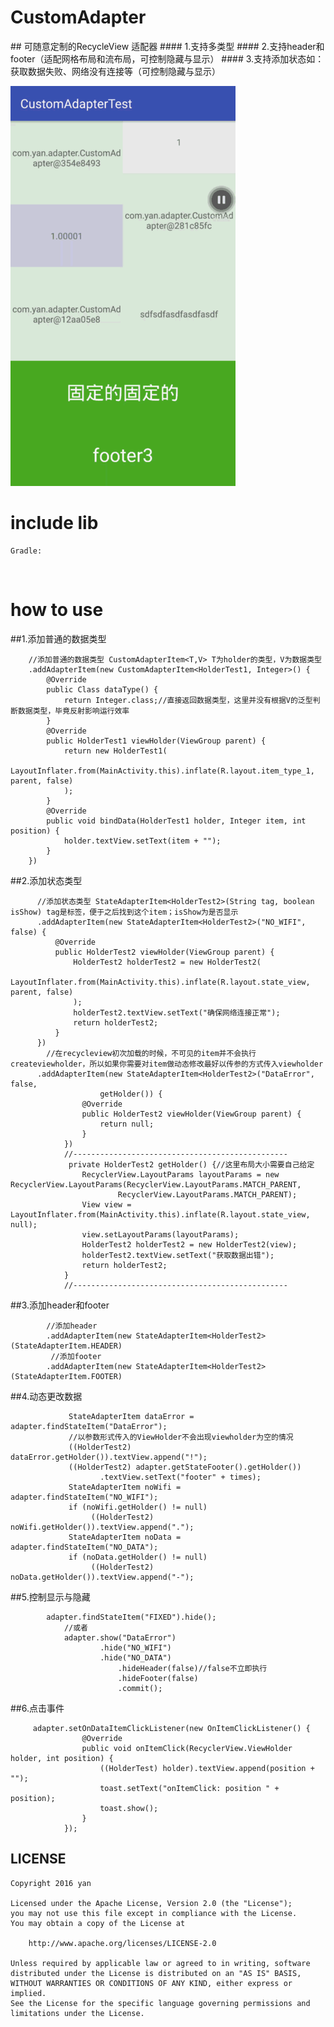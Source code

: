 # CustomAdapter
## 可随意定制的RecycleView 适配器
#### 1.支持多类型
#### 2.支持header和footer（适配网格布局和流布局，可控制隐藏与显示）
#### 3.支持添加状态如：获取数据失败、网络没有连接等（可控制隐藏与显示）

![GIF](GIF.gif)

# include lib
    Gradle:
    
      
# how to use    

##1.添加普通的数据类型    

        //添加普通的数据类型 CustomAdapterItem<T,V> T为holder的类型，V为数据类型
        .addAdapterItem(new CustomAdapterItem<HolderTest1, Integer>() {
            @Override
            public Class dataType() {
                return Integer.class;//直接返回数据类型，这里并没有根据V的泛型判断数据类型，毕竟反射影响运行效率
            }
            @Override
            public HolderTest1 viewHolder(ViewGroup parent) {
                return new HolderTest1(
                    LayoutInflater.from(MainActivity.this).inflate(R.layout.item_type_1, parent, false)
                );
            }
            @Override
            public void bindData(HolderTest1 holder, Integer item, int position) {
                holder.textView.setText(item + "");
            }
        })

##2.添加状态类型

          //添加状态类型 StateAdapterItem<HolderTest2>(String tag, boolean isShow) tag是标签，便于之后找到这个item；isShow为是否显示
          .addAdapterItem(new StateAdapterItem<HolderTest2>("NO_WIFI", false) {
              @Override
              public HolderTest2 viewHolder(ViewGroup parent) {
                  HolderTest2 holderTest2 = new HolderTest2(
                      LayoutInflater.from(MainActivity.this).inflate(R.layout.state_view, parent, false)
                  );
                  holderTest2.textView.setText("确保网络连接正常");
                  return holderTest2;
              }
          })
            //在recycleview初次加载的时候，不可见的item并不会执行createviewholder，所以如果你需要对item做动态修改最好以传参的方式传入viewholder
          .addAdapterItem(new StateAdapterItem<HolderTest2>("DataError", false,
                        getHolder()) {
                    @Override
                    public HolderTest2 viewHolder(ViewGroup parent) {
                        return null;
                    }
                })
                //------------------------------------------------
                 private HolderTest2 getHolder() {//这里布局大小需要自己给定
                    RecyclerView.LayoutParams layoutParams = new RecyclerView.LayoutParams(RecyclerView.LayoutParams.MATCH_PARENT,
                            RecyclerView.LayoutParams.MATCH_PARENT);
                    View view = LayoutInflater.from(MainActivity.this).inflate(R.layout.state_view, null);
                    view.setLayoutParams(layoutParams);
                    HolderTest2 holderTest2 = new HolderTest2(view);
                    holderTest2.textView.setText("获取数据出错");
                    return holderTest2;
                }
                //------------------------------------------------


##3.添加header和footer
        
            //添加header
            .addAdapterItem(new StateAdapterItem<HolderTest2>(StateAdapterItem.HEADER) 
             //添加footer
            .addAdapterItem(new StateAdapterItem<HolderTest2>(StateAdapterItem.FOOTER) 
    
##4.动态更改数据

                 StateAdapterItem dataError = adapter.findStateItem("DataError");
                 //以参数形式传入的ViewHolder不会出现viewholder为空的情况
                 ((HolderTest2) dataError.getHolder()).textView.append("!");
                 ((HolderTest2) adapter.getStateFooter().getHolder())
                        .textView.setText("footer" + times);
                 StateAdapterItem noWifi = adapter.findStateItem("NO_WIFI");
                 if (noWifi.getHolder() != null)
                      ((HolderTest2) noWifi.getHolder()).textView.append(".");
                 StateAdapterItem noData = adapter.findStateItem("NO_DATA");
                 if (noData.getHolder() != null)
                      ((HolderTest2) noData.getHolder()).textView.append("-");
                  
##5.控制显示与隐藏

            adapter.findStateItem("FIXED").hide();
                //或者
                adapter.show("DataError")
                        .hide("NO_WIFI")
                        .hide("NO_DATA")
                            .hideHeader(false)//false不立即执行
                            .hideFooter(false)
                            .commit();
##6.点击事件

         adapter.setOnDataItemClickListener(new OnItemClickListener() {
                    @Override
                    public void onItemClick(RecyclerView.ViewHolder holder, int position) {
                        ((HolderTest) holder).textView.append(position + "");
                        toast.setText("onItemClick: position " + position);
                        toast.show();
                    }
                });

## LICENSE

    Copyright 2016 yan

    Licensed under the Apache License, Version 2.0 (the "License");
    you may not use this file except in compliance with the License.
    You may obtain a copy of the License at

        http://www.apache.org/licenses/LICENSE-2.0

    Unless required by applicable law or agreed to in writing, software
    distributed under the License is distributed on an "AS IS" BASIS,
    WITHOUT WARRANTIES OR CONDITIONS OF ANY KIND, either express or implied.
    See the License for the specific language governing permissions and
    limitations under the License.


